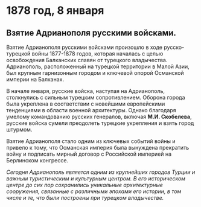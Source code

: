 # 1878 год, 8 января
## Взятие Адрианополя русскими войсками.
Взятие Адрианополя русскими войсками произошло в ходе русско-турецкой войны 1877-1878 годов, которая началась с целью освобождения Балканских славян от турецкого владычества. Адрианополь, расположенный на турецкой территории в Малой Азии, был крупным гарнизонным городом и ключевой опорой Османской империи на Балканах.

В начале января, русские войска, наступая на Адрианополь, столкнулись с сильным турецким сопротивлением. Оборона города была укреплена в соответствии с новейшими европейскими тенденциями в области военной архитектуры. Однако благодаря умелому командованию русских генералов, включая **М.И. Скобелева**, русские войска сумели преодолеть турецкие укрепления и взять город штурмом.

Взятие Адрианополя стало одним из ключевых событий войны и привело к тому, что Османская империя была вынуждена прекратить войну и подписать мирный договор с Российской империей на Берлинском конгрессе.

*Сегодня Адрианополь является одним из крупнейших городов Турции и важным туристическим и культурным центром. В его историческом центре до сих пор сохранились уникальные архитектурные сооружения, связанные с различными эпохами его истории, в том числе и те, что были построены при турецком владычестве.*